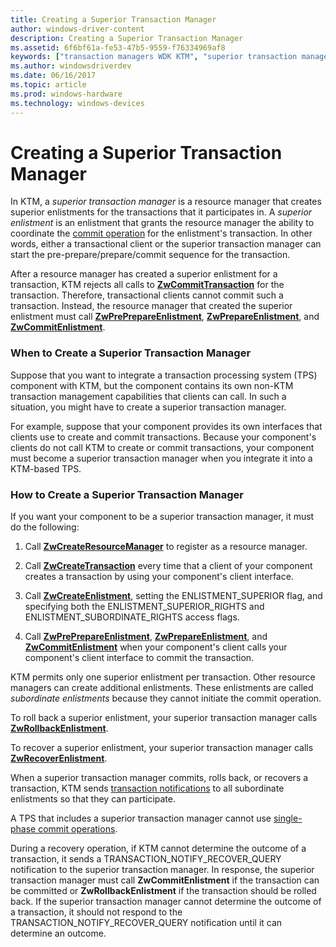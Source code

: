 ```yaml
---
title: Creating a Superior Transaction Manager
author: windows-driver-content
description: Creating a Superior Transaction Manager
ms.assetid: 6f6bf61a-fe53-47b5-9559-f76334969af8
keywords: ["transaction managers WDK KTM", "superior transaction managers WDK KTM", "enlistments WDK KTM , superior enlistments", "superior enlistments WDK KTM", "enlistments WDK KTM , subordinate enlistments", "subordinate enlistments WDK KTM"]
ms.author: windowsdriverdev
ms.date: 06/16/2017
ms.topic: article
ms.prod: windows-hardware
ms.technology: windows-devices
---
```


# Creating a Superior Transaction Manager


In KTM, a *superior transaction manager* is a resource manager that creates superior enlistments for the transactions that it participates in. A *superior enlistment* is an enlistment that grants the resource manager the ability to coordinate the [commit operation](handling-commit-operations.md) for the enlistment's transaction. In other words, either a transactional client or the superior transaction manager can start the pre-prepare/prepare/commit sequence for the transaction.

After a resource manager has created a superior enlistment for a transaction, KTM rejects all calls to [**ZwCommitTransaction**](https://msdn.microsoft.com/library/windows/hardware/ff566420) for the transaction. Therefore, transactional clients cannot commit such a transaction. Instead, the resource manager that created the superior enlistment must call [**ZwPrePrepareEnlistment**](https://msdn.microsoft.com/library/windows/hardware/ff567044), [**ZwPrepareEnlistment**](https://msdn.microsoft.com/library/windows/hardware/ff567039), and [**ZwCommitEnlistment**](https://msdn.microsoft.com/library/windows/hardware/ff566419).

### When to Create a Superior Transaction Manager

Suppose that you want to integrate a transaction processing system (TPS) component with KTM, but the component contains its own non-KTM transaction management capabilities that clients can call. In such a situation, you might have to create a superior transaction manager.

For example, suppose that your component provides its own interfaces that clients use to create and commit transactions. Because your component's clients do not call KTM to create or commit transactions, your component must become a superior transaction manager when you integrate it into a KTM-based TPS.

### How to Create a Superior Transaction Manager

If you want your component to be a superior transaction manager, it must do the following:

1.  Call [**ZwCreateResourceManager**](https://msdn.microsoft.com/library/windows/hardware/ff566427) to register as a resource manager.

2.  Call [**ZwCreateTransaction**](https://msdn.microsoft.com/library/windows/hardware/ff566429) every time that a client of your component creates a transaction by using your component's client interface.

3.  Call [**ZwCreateEnlistment**](https://msdn.microsoft.com/library/windows/hardware/ff566422), setting the ENLISTMENT\_SUPERIOR flag, and specifying both the ENLISTMENT\_SUPERIOR\_RIGHTS and ENLISTMENT\_SUBORDINATE\_RIGHTS access flags.

4.  Call [**ZwPrePrepareEnlistment**](https://msdn.microsoft.com/library/windows/hardware/ff567044), [**ZwPrepareEnlistment**](https://msdn.microsoft.com/library/windows/hardware/ff567039), and [**ZwCommitEnlistment**](https://msdn.microsoft.com/library/windows/hardware/ff566419) when your component's client calls your component's client interface to commit the transaction.

KTM permits only one superior enlistment per transaction. Other resource managers can create additional enlistments. These enlistments are called *subordinate enlistments* because they cannot initiate the commit operation.

To roll back a superior enlistment, your superior transaction manager calls [**ZwRollbackEnlistment**](https://msdn.microsoft.com/library/windows/hardware/ff567083).

To recover a superior enlistment, your superior transaction manager calls [**ZwRecoverEnlistment**](https://msdn.microsoft.com/library/windows/hardware/ff567075).

When a superior transaction manager commits, rolls back, or recovers a transaction, KTM sends [transaction notifications](transaction-notifications.md) to all subordinate enlistments so that they can participate.

A TPS that includes a superior transaction manager cannot use [single-phase commit operations](handling-commit-operations.md#single-phase-commit-operations).

During a recovery operation, if KTM cannot determine the outcome of a transaction, it sends a TRANSACTION\_NOTIFY\_RECOVER\_QUERY notification to the superior transaction manager. In response, the superior transaction manager must call **ZwCommitEnlistment** if the transaction can be committed or **ZwRollbackEnlistment** if the transaction should be rolled back. If the superior transaction manager cannot determine the outcome of a transaction, it should not respond to the TRANSACTION\_NOTIFY\_RECOVER\_QUERY notification until it can determine an outcome.

 

 




